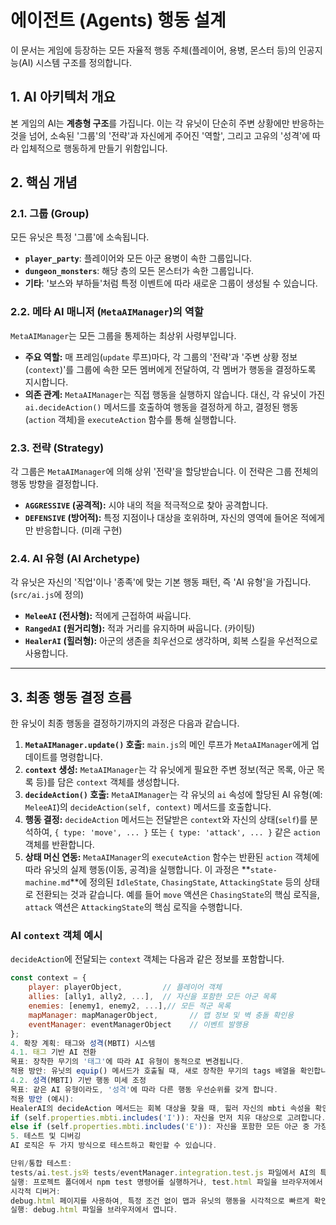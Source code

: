 # 에이전트 (Agents) 행동 설계

이 문서는 게임에 등장하는 모든 자율적 행동 주체(플레이어, 용병, 몬스터 등)의 인공지능(AI) 시스템 구조를 정의합니다.

## 1. AI 아키텍처 개요

본 게임의 AI는 **계층형 구조**를 가집니다. 이는 각 유닛이 단순히 주변 상황에만 반응하는 것을 넘어, 소속된 '그룹'의 '전략'과 자신에게 주어진 '역할', 그리고 고유의 '성격'에 따라 입체적으로 행동하게 만들기 위함입니다.

## 2. 핵심 개념

### 2.1. 그룹 (Group)
모든 유닛은 특정 '그룹'에 소속됩니다.
* **`player_party`**: 플레이어와 모든 아군 용병이 속한 그룹입니다.
* **`dungeon_monsters`**: 해당 층의 모든 몬스터가 속한 그룹입니다.
* **기타**: '보스와 부하들'처럼 특정 이벤트에 따라 새로운 그룹이 생성될 수 있습니다.

### 2.2. 메타 AI 매니저 (`MetaAIManager`)의 역할
`MetaAIManager`는 모든 그룹을 통제하는 최상위 사령부입니다.
* **주요 역할:** 매 프레임(`update` 루프)마다, 각 그룹의 '전략'과 '주변 상황 정보(`context`)'를 그룹에 속한 모든 멤버에게 전달하여, 각 멤버가 행동을 결정하도록 지시합니다.
* **의존 관계:** `MetaAIManager`는 직접 행동을 실행하지 않습니다. 대신, 각 유닛이 가진 `ai.decideAction()` 메서드를 호출하여 행동을 결정하게 하고, 결정된 행동(`action` 객체)을 `executeAction` 함수를 통해 실행합니다.

### 2.3. 전략 (Strategy)
각 그룹은 `MetaAIManager`에 의해 상위 '전략'을 할당받습니다. 이 전략은 그룹 전체의 행동 방향을 결정합니다.
* **`AGGRESSIVE` (공격적):** 시야 내의 적을 적극적으로 찾아 공격합니다.
* **`DEFENSIVE` (방어적):** 특정 지점이나 대상을 호위하며, 자신의 영역에 들어온 적에게만 반응합니다. (미래 구현)

### 2.4. AI 유형 (AI Archetype)
각 유닛은 자신의 '직업'이나 '종족'에 맞는 기본 행동 패턴, 즉 'AI 유형'을 가집니다. (`src/ai.js`에 정의)
* **`MeleeAI` (전사형):** 적에게 근접하여 싸웁니다.
* **`RangedAI` (원거리형):** 적과 거리를 유지하며 싸웁니다. (카이팅)
* **`HealerAI` (힐러형):** 아군의 생존을 최우선으로 생각하며, 회복 스킬을 우선적으로 사용합니다.

---

## 3. 최종 행동 결정 흐름

한 유닛이 최종 행동을 결정하기까지의 과정은 다음과 같습니다.

1.  **`MetaAIManager.update()` 호출:** `main.js`의 메인 루프가 `MetaAIManager`에게 업데이트를 명령합니다.
2.  **`context` 생성:** `MetaAIManager`는 각 유닛에게 필요한 주변 정보(적군 목록, 아군 목록 등)를 담은 `context` 객체를 생성합니다.
3.  **`decideAction()` 호출:** `MetaAIManager`는 각 유닛의 `ai` 속성에 할당된 AI 유형(예: `MeleeAI`)의 `decideAction(self, context)` 메서드를 호출합니다.
4.  **행동 결정:** `decideAction` 메서드는 전달받은 `context`와 자신의 상태(`self`)를 분석하여, `{ type: 'move', ... }` 또는 `{ type: 'attack', ... }` 같은 `action` 객체를 반환합니다.
5.  **상태 머신 연동:** `MetaAIManager`의 `executeAction` 함수는 반환된 `action` 객체에 따라 유닛의 실제 행동(이동, 공격)을 실행합니다. 이 과정은 **`state-machine.md`**에 정의된 `IdleState`, `ChasingState`, `AttackingState` 등의 상태로 전환되는 것과 같습니다. 예를 들어 `move` 액션은 `ChasingState`의 핵심 로직을, `attack` 액션은 `AttackingState`의 핵심 로직을 수행합니다.

### AI `context` 객체 예시
`decideAction`에 전달되는 `context` 객체는 다음과 같은 정보를 포함합니다.

```javascript
const context = {
    player: playerObject,         // 플레이어 객체
    allies: [ally1, ally2, ...],  // 자신을 포함한 모든 아군 목록
    enemies: [enemy1, enemy2, ...],// 모든 적군 목록
    mapManager: mapManagerObject,       // 맵 정보 및 벽 충돌 확인용
    eventManager: eventManagerObject    // 이벤트 발행용
};
4. 확장 계획: 태그와 성격(MBTI) 시스템
4.1. 태그 기반 AI 전환
목표: 장착한 무기의 '태그'에 따라 AI 유형이 동적으로 변경됩니다.
적용 방안: 유닛의 equip() 메서드가 호출될 때, 새로 장착한 무기의 tags 배열을 확인합니다. 만약 'ranged' 태그가 있다면, 해당 유닛의 ai 속성을 new RangedAI()로 교체합니다. 'melee' 태그가 있다면 new MeleeAI()로 교체합니다. 이를 통해 '검을 든 궁수'는 근접 AI를 갖게 됩니다.
4.2. 성격(MBTI) 기반 행동 미세 조정
목표: 같은 AI 유형이라도, '성격'에 따라 다른 행동 우선순위를 갖게 합니다.
적용 방안 (예시):
HealerAI의 decideAction 메서드는 회복 대상을 찾을 때, 힐러 자신의 mbti 속성을 확인합니다.
if (self.properties.mbti.includes('I')): 자신을 먼저 치유 대상으로 고려합니다.
else if (self.properties.mbti.includes('E')): 자신을 포함한 모든 아군 중 가장 위급한 대상을 먼저 고려합니다.
5. 테스트 및 디버깅
AI 로직은 두 가지 방식으로 테스트하고 확인할 수 있습니다.

단위/통합 테스트:
tests/ai.test.js와 tests/eventManager.integration.test.js 파일에서 AI의 특정 행동 규칙이 올바르게 작동하는지 자동으로 검증합니다.
실행: 프로젝트 폴더에서 npm test 명령어를 실행하거나, test.html 파일을 브라우저에서 열어 콘솔을 확인합니다.
시각적 디버거:
debug.html 페이지를 사용하여, 특정 조건 없이 맵과 유닛의 행동을 시각적으로 빠르게 확인할 수 있습니다.
실행: debug.html 파일을 브라우저에서 엽니다.
